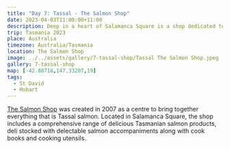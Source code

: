 ```yaml
---
title: "Day 7: Tassal - The Salmon Shop"
date: 2023-04-03T11:00:00+11:00
description: Deep in a heart of Salamanca Square is a shop dedicated to all things salmon.
trip: Tasmania 2023
place: Australia
timezone: Australia/Tasmania
location: The Salmon Shop
image: ../../assets/gallery/7-tassal-shop/Tassal The Salmon Shop.jpeg
gallery: 7-tassal-shop
map: [-42.88718,147.33207,19]
tags:
  - St David
  - Hobart
---
```

[The Salmon Shop](https://shop.tassal.com.au/) was created in 2007 as a centre to bring together everything that is Tassal salmon. Located in Salamanca Square, the shop includes a comprehensive range of delicious Tasmanian salmon products, deli stocked with delectable salmon accompaniments along with cook books and cooking utensils.
